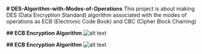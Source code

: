 **# DES-Algorithm-with-Modes-of-Operations**
This project is about making DES (Data Encryption Standard) algorithm associated with the modes of operations as ECB (Electronic Code Book) and CBC (Cipher Block Chaining)

**## ECB Encryption Algorithm**
![alt text](https://github.com/[username]/[reponame]/blob/[branch]/image.jpg?raw=true)

**## ECB Encryption Algorithm**
![alt text](https://github.com/[username]/[reponame]/blob/[branch]/image.jpg?raw=true)
